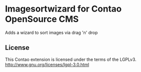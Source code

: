 Imagesortwizard for Contao OpenSource CMS
==========================

Adds a wizard to sort images via drag 'n' drop

License
-------

This Contao extension is licensed under the terms of the LGPLv3.
http://www.gnu.org/licenses/lgpl-3.0.html
